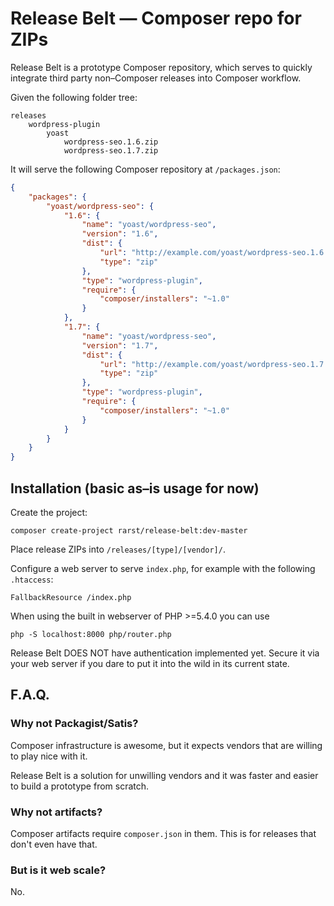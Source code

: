 # Release Belt — Composer repo for ZIPs

Release Belt is a prototype Composer repository, which serves to quickly integrate third party non–Composer releases into Composer workflow.

Given the following folder tree:

```
releases
	wordpress-plugin
		yoast
			wordpress-seo.1.6.zip
			wordpress-seo.1.7.zip
```

It will serve the following Composer repository at `/packages.json`:

```json
{
    "packages": {
		"yoast/wordpress-seo": {
            "1.6": {
                "name": "yoast/wordpress-seo",
                "version": "1.6",
                "dist": {
                    "url": "http://example.com/yoast/wordpress-seo.1.6.zip",
                    "type": "zip"
                },
                "type": "wordpress-plugin",
                "require": {
                    "composer/installers": "~1.0"
                }
            },
            "1.7": {
                "name": "yoast/wordpress-seo",
                "version": "1.7",
                "dist": {
                    "url": "http://example.com/yoast/wordpress-seo.1.7.zip",
                    "type": "zip"
                },
                "type": "wordpress-plugin",
                "require": {
                    "composer/installers": "~1.0"
                }
            }
        }
    }
}
```

## Installation (basic as–is usage for now)

Create the project:

```
composer create-project rarst/release-belt:dev-master
```

Place release ZIPs into `/releases/[type]/[vendor]/`.

Configure a web server to serve `index.php`, for example with the following `.htaccess`:

```
FallbackResource /index.php
```  

When using the built in webserver of PHP >=5.4.0 you can use

```
php -S localhost:8000 php/router.php
```

Release Belt DOES NOT have authentication implemented yet. Secure it via your web server if you dare to put it into the wild in its current state. 

## F.A.Q.

### Why not Packagist/Satis?

Composer infrastructure is awesome, but it expects vendors that are willing to play nice with it.

Release Belt is a solution for unwilling vendors and it was faster and easier to build a prototype from scratch. 

### Why not artifacts?

Composer artifacts require `composer.json` in them. This is for releases that don't even have that.

### But is it web scale?

No.
